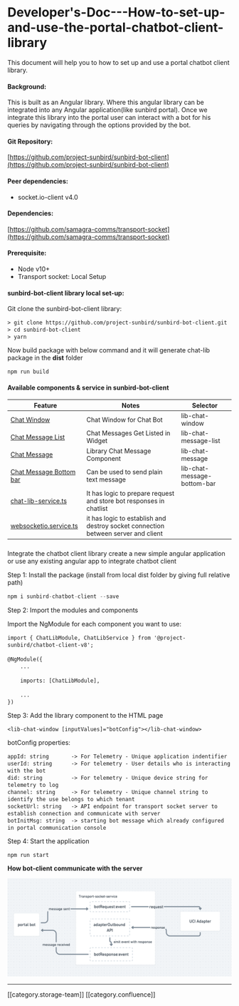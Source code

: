 # Developer's-Doc---How-to-set-up-and-use-the-portal-chatbot-client-library

This document will help you to how to set up and use a portal chatbot client library.

#### Background:

This is built as an Angular library. Where this angular library can be integrated into any Angular application(like sunbird portal). Once we integrate this library into the portal user can interact with a bot for his queries by navigating through the options provided by the bot.

#### Git Repository:

[https://github.com/project-sunbird/sunbird-bot-client](https://github.com/project-sunbird/sunbird-bot-client)

#### Peer dependencies:

* socket.io-client v4.0

#### Dependencies:

[https://github.com/samagra-comms/transport-socket](https://github.com/samagra-comms/transport-socket)

#### Prerequisite:

* Node v10+
* Transport socket: Local Setup

#### sunbird-bot-client library local set-up:

Git clone the sunbird-bot-client library:

```
> git clone https://github.com/project-sunbird/sunbird-bot-client.git
> cd sunbird-bot-client 
> yarn
```

Now build package with below command and it will generate chat-lib package in the **dist** folder

```
npm run build
```

#### Available components & service in sunbird-bot-client

| Feature                                                                                                                                                      | Notes                                                                             | Selector                    |
| ------------------------------------------------------------------------------------------------------------------------------------------------------------ | --------------------------------------------------------------------------------- | --------------------------- |
| [Chat Window](https://github.com/project-sunbird/sunbird-bot-client/tree/master/projects/chat-lib/src/lib/chat-window)                                       | Chat Window for Chat Bot                                                          | lib-chat-window             |
| [Chat Message List](https://github.com/project-sunbird/sunbird-bot-client/tree/master/projects/chat-lib/src/lib/chat-message-list)                           | Chat Messages Get Listed in Widget                                                | lib-chat-message-list       |
| [Chat Message](https://github.com/project-sunbird/sunbird-bot-client/tree/master/projects/chat-lib/src/lib/chat-message)                                     | Library Chat Message Component                                                    | lib-chat-message            |
| [Chat Message Bottom bar](https://github.com/project-sunbird/sunbird-bot-client/tree/master/projects/chat-lib/src/lib/chat-message-bottom-bar)               | Can be used to send plain text message                                            | lib-chat-message-bottom-bar |
| [chat-lib-service.ts](https://github.com/Nik720/sunbird-bot-client/blob/SB-26255-socket-bot-integration/projects/chat-lib/src/lib/chat-lib.service.ts)       | It has logic to prepare request and store bot responses in chatlist               |                             |
| [websocketio.service.ts](https://github.com/Nik720/sunbird-bot-client/blob/SB-26255-socket-bot-integration/projects/chat-lib/src/lib/websocketio.service.ts) | it has logic to establish and destroy socket connection between server and client |                             |

###

Integrate the chatbot client library create a new simple angular application or use any existing angular app to integrate chatbot client

Step 1: Install the package (install from local dist folder by giving full relative path)

```js
npm i sunbird-chatbot-client --save 
```

Step 2: Import the modules and components

Import the NgModule for each component you want to use:

```
import { ChatLibModule, ChatLibService } from '@project-sunbird/chatbot-client-v8';

@NgModule({
    ...
    
    imports: [ChatLibModule],
    
    ...
})
```

Step 3: Add the library component to the HTML page

```
<lib-chat-window [inputValues]="botConfig"></lib-chat-window>
```

botConfig properties:

```
appId: string       -> For Telemetry - Unique application indentifier 
userId: string      -> For telemetry - User details who is interacting with the bot
did: string         -> For telemetry - Unique device string for telemetry to log
channel: string     -> For telemetry - Unique channel string to identify the use belongs to which tenant
socketUrl: string   -> API endpoint for transport socket server to establish connection and communicate with server
botInitMsg: string  -> starting bot message which already configured in portal communication console
```

Step 4: Start the application

```
npm run start
```

**How bot-client communicate with the server**

![](<../../../../Design/FullExport/images/storage/Screenshot 2021-12-29 at 4.39.31 PM.png>)

***

\[\[category.storage-team]] \[\[category.confluence]]
